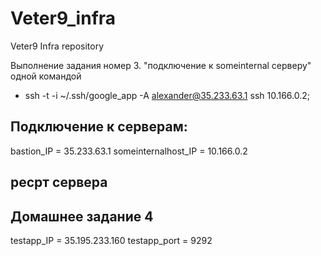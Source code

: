 # Veter9_infra
Veter9 Infra repository


Выполнение задания номер 3.
"подключение к someinternal серверу" одной командой
 - ssh -t -i ~/.ssh/google_app -A alexander@35.233.63.1 ssh 10.166.0.2;
 
## Подключение к серверам:
bastion_IP = 35.233.63.1
someinternalhost_IP = 10.166.0.2

## ресрт сервера 

## Домашнее задание 4
testapp_IP = 35.195.233.160
testapp_port = 9292